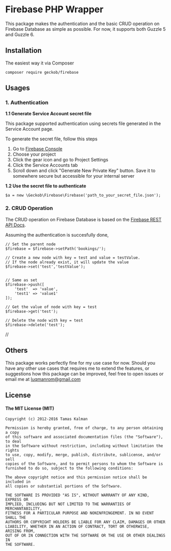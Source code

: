 # Firebase PHP Wrapper

This package makes the authentication and the basic CRUD
operation on Firebase Database as simple as possible. 
For now, it supports both Guzzle 5 and Guzzle 6. 


## Installation

The easiest way it via Composer

```
composer require geckob/firebase
```

## Usages


### 1. Authentication

**1.1 Generate Service Account secret file**

This package supported authentication using secrets file generated in the Service Account page.

To generate the secret file, follow this steps

1. Go to [Firebase Console](https://console.firebase.google.com/)
2. Choose your project
3. Click the gear icon and go to Project Settings
4. Click the Service Accounts tab
5. Scroll down and click "Generate New Private Key" button. Save it to somewhere secure but 
	accessible for your internal server

**1.2 Use the secret file to authenticate**

	$a = new \Geckob\Firebase\Firebase('path_to_your_secret_file.json');

### 2. CRUD Operation

The CRUD operation on Firebase Database is based on the [Firebase REST API Docs](https://www.firebase.com/docs/rest-api.html).

Assuming the authentication is succesfully done,

```
// Set the parent node
$firebase = $firebase->setPath('bookings/');

// Create a new node with key = test and value = testValue. 
// If the node already exist, it will update the value
$firebase->set('test','testValue');


// Same as set 
$firebase->push([
	'test'  => 'value',
	'test1' => 'value1'
]);

// Get the value of node with key = test
$firebase->get('test');

// Delete the node with key = test
$firebase->delete('test');

```

// 

## Others

This package works perfectly fine for my use case for now. Should you have any other
use cases that requires me to extend the features, or suggestions how this package
can be improved, feel free to open issues or email me at luqmanrom@gmail.com


## License 

#### The MIT License (MIT)
```
Copyright (c) 2012-2016 Tamas Kalman

Permission is hereby granted, free of charge, to any person obtaining a copy
of this software and associated documentation files (the "Software"), to deal
in the Software without restriction, including without limitation the rights
to use, copy, modify, merge, publish, distribute, sublicense, and/or sell
copies of the Software, and to permit persons to whom the Software is
furnished to do so, subject to the following conditions:

The above copyright notice and this permission notice shall be included in
all copies or substantial portions of the Software.

THE SOFTWARE IS PROVIDED "AS IS", WITHOUT WARRANTY OF ANY KIND, EXPRESS OR
IMPLIED, INCLUDING BUT NOT LIMITED TO THE WARRANTIES OF MERCHANTABILITY,
FITNESS FOR A PARTICULAR PURPOSE AND NONINFRINGEMENT. IN NO EVENT SHALL THE
AUTHORS OR COPYRIGHT HOLDERS BE LIABLE FOR ANY CLAIM, DAMAGES OR OTHER
LIABILITY, WHETHER IN AN ACTION OF CONTRACT, TORT OR OTHERWISE, ARISING FROM,
OUT OF OR IN CONNECTION WITH THE SOFTWARE OR THE USE OR OTHER DEALINGS IN
THE SOFTWARE.
```	



